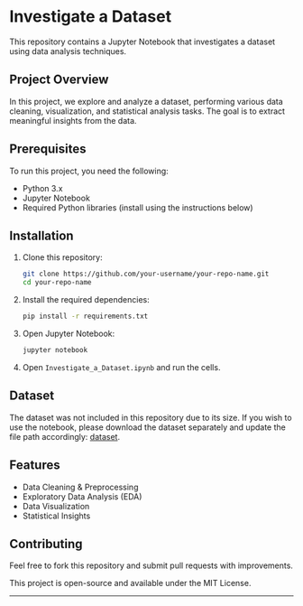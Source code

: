 # Investigate a Dataset

This repository contains a Jupyter Notebook that investigates a dataset using data analysis techniques.

## Project Overview

In this project, we explore and analyze a dataset, performing various data cleaning, visualization, and statistical analysis tasks. The goal is to extract meaningful insights from the data.

## Prerequisites

To run this project, you need the following:

- Python 3.x
- Jupyter Notebook
- Required Python libraries (install using the instructions below)

## Installation

1. Clone this repository:
   ```bash
   git clone https://github.com/your-username/your-repo-name.git
   cd your-repo-name
   ```

2. Install the required dependencies:
   ```bash
   pip install -r requirements.txt
   ```
  

3. Open Jupyter Notebook:
   ```bash
   jupyter notebook
   ```

4. Open `Investigate_a_Dataset.ipynb` and run the cells.

## Dataset

The dataset was not included in this repository due to its size. If you wish to use the notebook, please download the dataset separately and update the file path accordingly: [dataset](https://www.kaggle.com/datasets/tmdb/tmdb-movie-metadata).

## Features

- Data Cleaning & Preprocessing
- Exploratory Data Analysis (EDA)
- Data Visualization
- Statistical Insights

## Contributing

Feel free to fork this repository and submit pull requests with improvements.


This project is open-source and available under the MIT License.

---
